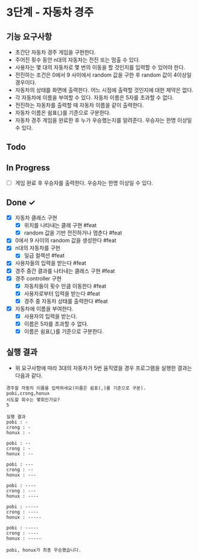 # 3단계 - 자동차 경주

## 기능 요구사항
* 초간단 자동차 경주 게임을 구현한다.
* 주어진 횟수 동안 n대의 자동차는 전진 또는 멈출 수 있다.
* 사용자는 몇 대의 자동차로 몇 번의 이동을 할 것인지를 입력할 수 있어야 한다.
* 전진하는 조건은 0에서 9 사이에서 random 값을 구한 후 random 값이 4이상일 경우이다.
* 자동차의 상태를 화면에 출력한다. 어느 시점에 출력할 것인지에 대한 제약은 없다. 
* 각 자동차에 이름을 부여할 수 있다. 자동차 이름은 5자를 초과할 수 없다.
* 전진하는 자동차를 출력할 때 자동차 이름을 같이 출력한다.
* 자동차 이름은 쉼표(,)를 기준으로 구분한다.
* 자동차 경주 게임을 완료한 후 누가 우승했는지를 알려준다. 우승자는 한명 이상일 수 있다.

## Todo

## In Progress
- [ ] 게임 완료 후 우승자를 출력한다. 우승자는 한명 이상일 수 있다.

## Done ✓
- [x] 자동차 클래스 구현
  - [x] 위치를 나타내는 클래 구현 #feat
  - [x] random 값을 기반 전진하거나 멈춘다 #feat
- [x] 0에서 9 사이의 random 값을 생성한다 #feat
- [x] n대의 자동차를 구현
  - [x] 일급 컬렉션 #feat
- [x] 사용자들의 입력을 받는다 #feat
- [x] 경주 중간 결과를 나타내는 클래스 구현 #feat
- [x] 경주 controller 구현
  - [x] 자동차들이 횟수 만큼 이동한다 #feat
  - [x] 사용자로부터 입력을 받는다 #feat
  - [x] 경주 중 자동차 상태를 출력한다 #feat
- [x] 자동차에 이름을 부여한다.
  - [x] 사용자의 입력을 받는다.
  - [x] 이름은 5자를 초과할 수 없다.
  - [x] 이름은 쉼표(,)를 기준으로 구분한다.
  
## 실행 결과
- 위 요구사항에 따라 3대의 자동차가 5번 움직였을 경우 프로그램을 실행한 결과는 다음과 같다.
```
경주할 자동차 이름을 입력하세요(이름은 쉼표(,)를 기준으로 구분).
pobi,crong,honux
시도할 회수는 몇회인가요?
5

실행 결과
pobi : -
crong : -
honux : -

pobi : --
crong : -
honux : --

pobi : ---
crong : --
honux : ---

pobi : ----
crong : ---
honux : ----

pobi : -----
crong : ----
honux : -----

pobi : -----
crong : ----
honux : -----

pobi, honux가 최종 우승했습니다.
```
